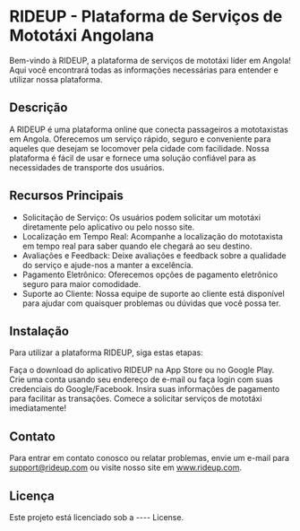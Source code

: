 # RIDEUP - Plataforma de Serviços de Mototáxi Angolana
Bem-vindo à RIDEUP, a plataforma de serviços de mototáxi líder em Angola! Aqui você encontrará todas as informações necessárias para entender e utilizar nossa plataforma.

## Descrição
A RIDEUP é uma plataforma online que conecta passageiros a mototaxistas em Angola. Oferecemos um serviço rápido, seguro e conveniente para aqueles que desejam se locomover pela cidade com facilidade. Nossa plataforma é fácil de usar e fornece uma solução confiável para as necessidades de transporte dos usuários.

## Recursos Principais
- Solicitação de Serviço: Os usuários podem solicitar um mototáxi diretamente pelo aplicativo ou pelo nosso site.
- Localização em Tempo Real: Acompanhe a localização do mototaxista em tempo real para saber quando ele chegará ao seu destino.
- Avaliações e Feedback: Deixe avaliações e feedback sobre a qualidade do serviço e ajude-nos a manter a excelência.
- Pagamento Eletrônico: Oferecemos opções de pagamento eletrônico seguro para maior comodidade.
- Suporte ao Cliente: Nossa equipe de suporte ao cliente está disponível para ajudar com quaisquer problemas ou dúvidas que você possa ter.
## Instalação
Para utilizar a plataforma RIDEUP, siga estas etapas:

Faça o download do aplicativo RIDEUP na App Store ou no Google Play.
Crie uma conta usando seu endereço de e-mail ou faça login com suas credenciais do Google/Facebook.
Insira suas informações de pagamento para facilitar as transações.
Comece a solicitar serviços de mototáxi imediatamente!

## Contato
Para entrar em contato conosco ou relatar problemas, envie um e-mail para support@rideup.com ou visite nosso site em www.rideup.com.

## Licença
Este projeto está licenciado sob a ---- License.
